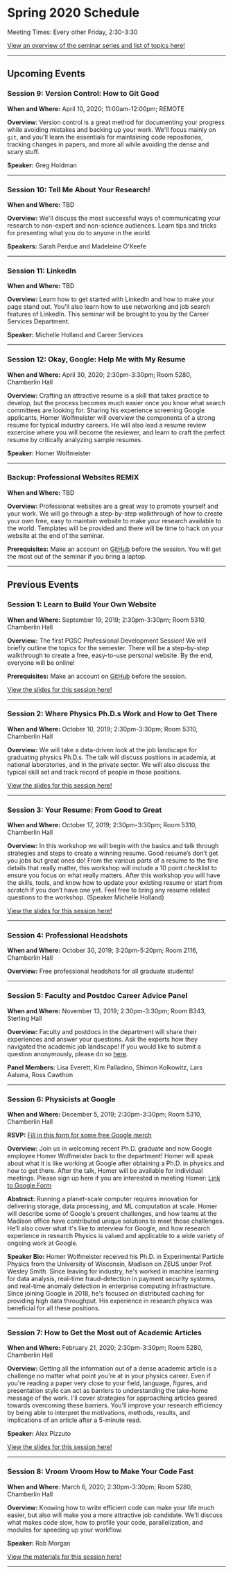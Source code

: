 # Spring 2020 Schedule

Meeting Times: Every other Friday, 2:30-3:30

[View an overview of the seminar series and list of topics here!](https://github.com/rmorgan10/UWMadisonPGSC-PD/blob/master/Meetings/Meeting_1/Overview.pdf) 

---

## Upcoming Events

### Session 9: Version Control: How to Git Good

__When and Where:__ April 10, 2020; 11:00am-12:00pm; REMOTE

__Overview__: Version control is a great method for documenting your progress while avoiding mistakes and backing up your work.
We'll focus mainly on `git`, and you'll learn the essentials for maintaining code repositories, tracking changes in papers, and more all while avoiding the dense and scary stuff.

__Speaker:__ Greg Holdman

---


### Session 10: Tell Me About Your Research!

__When and Where:__ TBD

__Overview:__ We'll discuss the most successful ways of communicating your research to non-expert and non-science audiences.
Learn tips and tricks for presenting what you do to anyone in the world.

__Speakers:__ Sarah Perdue and Madeleine O'Keefe

___

### Session 11: LinkedIn

__When and Where:__ TBD

__Overview:__ Learn how to get started with LinkedIn and how to make your page stand out.
You'll also learn how to use networking and job search features of LinkedIn.
This seminar will be brought to you by the Career Services Department.

__Speaker:__ Michelle Holland and Career Services

---

### Session 12: Okay, Google: Help Me with My Resume

__When and Where:__ April 30, 2020; 2:30pm-3:30pm; Room 5280, Chamberlin Hall

__Overview:__ Crafting an attractive resume is a skill that takes practice to develop, but the process becomes much easier once you know what search committees are looking for. 
Sharing his experience screening Google applicants, Homer Wolfmeister will overview the components of a strong resume for typical industry careers. 
He will also lead a resume review excercise where you will become the reviewer, and learn to craft the perfect resume by critically analyzing sample resumes.

__Speaker:__ Homer Wolfmeister

---

### Backup: Professional Websites REMIX

__When and Where:__ TBD

__Overview:__ Professional websites are a great way to promote yourself and your work.
We will go through a step-by-step walkthrough of how to create your own free, easy to maintain website to make your research available to the world.
Templates will be provided and there will be time to hack on your website at the end of the seminar.

__Prerequisites:__ Make an account on [GitHub](https://github.com/) before the session. You will get the most out of the seminar if you bring a laptop.

--- 

## Previous Events

### Session 1: Learn to Build Your Own Website

__When and Where:__ September 19, 2019; 2:30pm-3:30pm; Room 5310, Chamberlin Hall

__Overview:__ The first PGSC Professional Development Session! We will briefly outline the topics for the semester.
There will be a step-by-step walkthrough to create a free, easy-to-use personal website. 
By the end, everyone will be online!

__Prerequisites:__ Make an account on [GitHub](https://github.com/) before the session.

[View the slides for this session here!](https://github.com/rmorgan10/UWMadisonPGSC-PD/tree/master/Meetings/Meeting_1)

---

### Session 2: Where Physics Ph.D.s Work and How to Get There

__When and Where:__ October 10, 2019; 2:30pm-3:30pm; Room 5310, Chamberlin Hall

__Overview:__ We will take a data-driven look at the job landscape for graduating physics Ph.D.s.
The talk will discuss positions in academia, at national laboratories, and in the private sector.
We will also discuss the typical skill set and track record of people in those positions.

[View the slides for this session here!](https://github.com/rmorgan10/UWMadisonPGSC-PD/tree/master/Meetings/Meeting_2)

---

### Session 3: Your Resume: From Good to Great

__When and Where:__ October 17, 2019; 2:30pm-3:30pm; Room 5310, Chamberlin Hall

__Overview:__ In this workshop we will begin with the basics and talk through strategies and steps to create a winning resume. 
Good resume’s don’t get you jobs but great ones do! 
From the various parts of a resume to the fine details that really matter, this workshop will include a 10 point checklist to ensure you focus on what really matters. 
After this workshop you will have the skills, tools, and know how to update your existing resume or start from scratch if you don’t have one yet. 
Feel free to bring any resume related questions to the workshop. 
(Speaker Michelle Holland)

[View the slides for this session here!](https://github.com/rmorgan10/UWMadisonPGSC-PD/tree/master/Meetings/Meeting_3)

---

### Session 4: Professional Headshots

__When and Where:__ October 30, 2019; 3:20pm-5:20pm; Room 2116, Chamberlin Hall

__Overview:__ Free professional headshots for all graduate students!

---

### Session 5: Faculty and Postdoc Career Advice Panel

__When and Where:__ November 13, 2019; 2:30pm-3:30pm; Room B343, Sterling Hall

__Overview:__ Faculty and postdocs in the department will share their experiences and answer your questions.
Ask the experts how they navigated the academic job landscape! 
If you would like to submit a question anonymously, please do so [here](https://docs.google.com/forms/d/e/1FAIpQLSfV4vteyW_3-xF3oJhp-4wF0V6TOHJHkU2mx0azfoTRMcImrQ/viewform?usp=sf_link).

__Panel Members:__ Lisa Everett, Kim Palladino, Shimon Kolkowitz, Lars Aalsma, Ross Cawthon

---

### Session 6: Physicists at Google

__When and Where:__ December 5, 2019; 2:30pm-3:30pm; Room 5310, Chamberlin Hall

__RSVP:__ [Fill in this form for some free Google merch](https://goo.gle/2WKWL2j)

__Overview:__ Join us in welcoming recent Ph.D. graduate and now Google employee Homer Wolfmeister back to the department!
Homer will speak about what it is like working at Google after obtaining a Ph.D. in physics and how to get there.
After the talk, Homer will be available for individual meetings.
Please sign up here if you are interested in meeting Homer: [Link to Google Form](https://forms.gle/BZ3ZovCaPui32tJXA)

__Abstract:__ Running a planet-scale computer requires innovation for delivering storage, data processing, and ML computation at scale.
Homer will describe some of Google's present challenges, and how teams at the Madison office have contributed unique solutions to meet those challenges.
He’ll also cover what it's like to interview for Google, and how research experience in research Physics is valued and applicable to a wide variety of ongoing work at Google.

__Speaker Bio:__ Homer Wolfmeister received his Ph.D. in Experimental Particle Physics from the University of Wisconsin, Madison on ZEUS under Prof. Wesley Smith.
Since leaving for industry, he's worked in machine learning for data analysis, real-time fraud-detection in payment security systems, and real-time anomaly detection in enterprise computing infrastructure.
Since joining Google in 2018, he's focused on distributed caching for providing high data throughput.
His experience in research physics was beneficial for all these positions.

---

### Session 7: How to Get the Most out of Academic Articles

__When and Where:__ February 21, 2020; 2:30pm-3:30pm; Room 5280, Chamberlin Hall

__Overview:__ Getting all the information out of a dense academic article is a challenge no matter what point you're at in your physics career.
Even if you're reading a paper very close to your field, language, figures, and presentation style can act as barriers to understanding the take-home message of the work.
I'll cover strategies for approaching articles geared towards overcoming these barriers.
You'll improve your research efficiency by being able to interpret the motivations, methods, results, and implications of an article after a 5-minute read.

__Speaker:__ Alex Pizzuto

[View the slides for this session here!](https://github.com/rmorgan10/UWMadisonPGSC-PD/blob/master/Meetings/Meeting_7/PaperReading.pdf)

---

### Session 8: Vroom Vroom How to Make Your Code Fast

__When and Where__: March 6, 2020; 2:30pm-3:30pm; Room 5280, Chamberlin Hall

__Overview:__ Knowing how to write efficient code can make your life much easier, but also will make you a more attractive job candidate.
We'll discuss what makes code slow, how to profile your code, parallelization, and modules for speeding up your workflow.

__Speaker:__ Rob Morgan

[View the materials for this session here!](https://github.com/rmorgan10/UWMadisonPGSC-PD/blob/master/Meetings/Meeting_8/VroomVroom.ipynb)

---


